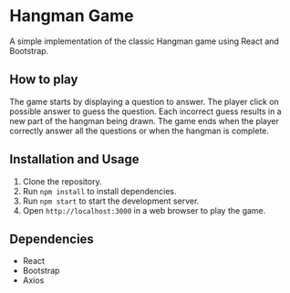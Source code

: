# Hangman Game

A simple implementation of the classic Hangman game using React and Bootstrap.

## How to play

The game starts by displaying a question to answer. The player click on possible answer to guess the question. Each incorrect guess results in a new part of the hangman being drawn. The game ends when the player correctly answer all the questions or when the hangman is complete.

## Installation and Usage

1. Clone the repository.
2. Run `npm install` to install dependencies.
3. Run `npm start` to start the development server.
4. Open `http://localhost:3000` in a web browser to play the game.

## Dependencies

- React
- Bootstrap
- Axios
